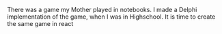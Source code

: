 There was a game my Mother played in notebooks.
I made a Delphi implementation of the game, when I was in Highschool.
It is time to create the same game in react
